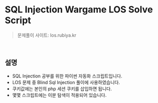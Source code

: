 &nbsp;

# SQL Injection Wargame LOS Solve Script

> 문제풀이 사이트: los.rubiya.kr

&nbsp;

## 설명

- SQL Injection 공부를 위한 파이썬 자동화 스크립트입니다.
- LOS 문제 중 Blind Sql Injection 풀이에 사용하였습니다.
- 쿠키값에는 본인의 php 세션 쿠키를 삽입하면 됩니다.
- 몇몇 스크립트에는 이분 탐색이 적용되어 있습니다.
  &nbsp;
